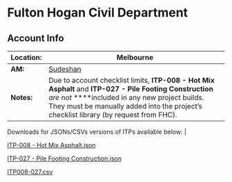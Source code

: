# Fulton Hogan Civil Department

## Account Info

| **Location:** | Melbourne |
| --- | --- |
| **AM:** | [Sudeshan](https://www.notion.so/Sudeshan-3f31f4bf44b24c449faf72f63bcdce88?pvs=21) |
| **Notes:** | Due to account checklist limits, **ITP-008 - Hot Mix Asphalt** and **ITP-027 - Pile Footing Construction** *are not* ****included in any new project builds. They must be manually added into the project’s checklist library (by request from FHC).

Downloads for JSONs/CSVs versions of ITPs available below:
 |

[ITP-008 - Hot Mix Asphalt.json](Fulton%20Hogan%20Civil%20Department%205e694b207dc24afda40244fe54d4b631/ITP-008_-_Hot_Mix_Asphalt.json)

[ITP-027 - Pile Footing Construction.json](Fulton%20Hogan%20Civil%20Department%205e694b207dc24afda40244fe54d4b631/ITP-027_-_Pile_Footing_Construction.json)

[ITP008-027.csv](Fulton%20Hogan%20Civil%20Department%205e694b207dc24afda40244fe54d4b631/ITP008-027.csv)